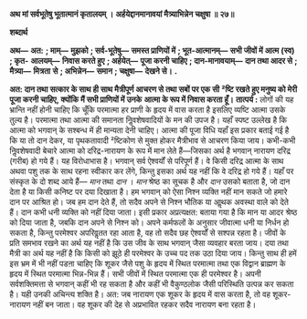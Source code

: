 **अथ मां सर्वभूतेषु भूतात्मानं कृतालयम् ।** **अर्हयेद्दानमानावयां मैत्र्याभिन्नेन चक्षुषा ॥ २७॥** 

**शब्दार्थ** 

**अथ—** **अत:** **; माम्—** **मुझको** **; सर्व-भूतेषु—** **समस्त प्राणियों में** **; भूत-आत्मानम्—** **सभी जीवों में आत्म (स्व)** **; कृत-** **आलयम्—** **निवास करते हुए** **; अर्हयेत्—** **पूजा करनी चाहिए** **; दान-मानावयाम्—** **दान तथा आदर से** **; मैत्र्या—** **मित्रता** **से** **; अभिन्नेन—** **समान** **; चक्षुषा—** **देखने से।** **.** 

**अत: दान तथा सत्कार के साथ ही साथ मैत्रीपूर्ण आचरण से तथा सबों पर एक सी** **²ष्टि रखते हुए मनुष्य को मेरी पूजा करनी चाहिए, क्योंकि मैं सभी प्राणियों में उनके** **आत्मा के रूप में निवास करता हूँ।** **तात्पर्य :** लोगों की यह भ्रान्ति नहीं होनी चाहिए कि चूँकि परमात्मा हर प्राणी के हृदय में वास करता है इसलिए व्यष्टि आत्मा उसके तुल्य है। परमात्मा तथा आत्मा की समानता निॢवशेषवादियों के मन की उपज है। यहाँ स्पष्ट उल्लेख है कि आत्मा को भगवान् के सश्बन्ध में ही मान्यता देनी चाहिए। आत्मा की पूजा विधि यहाँ इस प्रकार बताई गई है कि या तो दान देकर, या पृथकतावादी ²ष्टिकोण से मुक्त होकर मैत्रीभाव से आचरण किया जाय। कभी-कभी निॢवशेषवादी बेचारे आत्मा को दरिद्र-नारायण के रूप में मान लेते हैं—जिसका अर्थ है भगवान् नारायण दरिद्र (गरीब) हो गये हैं। यह विरोधाभास है। भगवान् सर्व ऐश्वर्यों से परिपूर्ण हैं। वे किसी दरिद्र आत्मा के साथ अथवा पशु तक के साथ रहना स्वीकार कर लेंगे, किन्तु इसका अर्थ यह नहीं कि वे दरिद्र हो गये हैं। यहाँ पर संस्कृत के दो शब्द आये हैं— *मान* तथा *दान* । *मान* श्रेष्ठ का सूचक है और *दान*  उसको बताता है, जो दान देता है या किसी कनिष्ट पर दया दिखाता है। हम भगवान् को ऐसा निश्न व्यक्ति नहीं मान सकते जो हमारे दान पर आश्रित हो। जब हम दान देते हैं, तो सदैव अपने से निश्न भौतिक या आॢथक अवस्था वाले को देते हैं। दान कभी धनी व्यक्ति को नहीं दिया जाता। इसी प्रकार अप्रत्यक्षत: बताया गया है कि मान या आदर श्रेष्ठ को दिया जाता है, जबकि दान अपने से निश्न को। अपने कर्मफलों के अनुसार जीवात्मा धनी या निर्धन हो सकता है, किन्तु परमेश्वर अपरिवॢतत रहा आता है, वह तो सदैव छह ऐश्वर्यों से सश्पन्न रहता है। जीवों के प्रति समभाव रखने का अर्थ यह नहीं है कि उस जीव के साथ भगवान् जैसा व्यवहार बरता जाय। दया तथा मैत्री का अर्थ यह नहीं है कि किसी को झूठे ही परमेश्वर के उच्च पद तक उठा दिया जाय। किन्तु साथ ही हमें इस भ्रम में भी नहीं पडऩा चाहिए कि शूकर जैसे पशु के हृदय में स्थित परमात्मा तथा एक विद्वान ब्राह्मण के हृदय में स्थित परमात्मा भिन्न-भिन्न हैं। सभी जीवों में स्थित परमात्मा एक ही परमेश्वर है। अपनी सर्वशक्तिमत्ता से भगवान् कहीं भी रह सकता है और कहीं भी वैकुण्ठलोक जैसी परिस्थिति उत्पन्न कर सकता है। यही उनकी अचिन्त्य शक्ति है। अत: जब नारायण एक शूकर के हृदय में वास करता है, तो वह शूकर-नारायण नहीं बन जाता। वह शूकर की देह से अप्रभावित रहकर सदैव नारायण बना रहता है।  